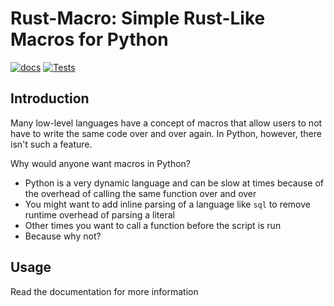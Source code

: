 # Rust-Macro: Simple Rust-Like Macros for Python
[![docs](https://readthedocs.org/projects/py-rust-macro/badge)](https://py-rust-macro.readthedocs.io/en/latest/index.html) [![Tests](https://github.com/4gboframram/py-rust-macro/actions/workflows/python-unittest.yml/badge.svg)](https://github.com/4gboframram/py-rust-macro/actions/workflows/python-unittest.yml)
## Introduction
Many low-level languages have a concept of macros that allow users to not have to write the same code over and over again. 
In Python, however, there isn't such a feature.

Why would anyone want macros in Python? 
- Python is a very dynamic language and can be slow at times because of the overhead of calling the same function over and over
- You might want to add inline parsing of a language like `sql` to remove runtime overhead of parsing a literal
- Other times you want to call a function before the script is run
- Because why not?

## Usage

Read the documentation for more information
